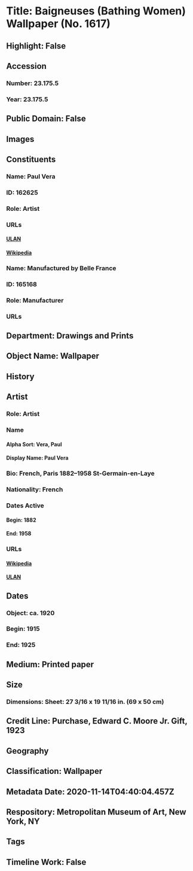# Title: Baigneuses (Bathing Women) Wallpaper (No. 1617)
## Highlight: False
## Accession
### Number: 23.175.5
### Year: 23.175.5
## Public Domain: False
## Images
## Constituents
### Name: Paul Vera
### ID: 162625
### Role: Artist
### URLs
#### [ULAN](http://vocab.getty.edu/page/ulan/500226048)
#### [Wikipedia](https://www.wikidata.org/wiki/Q23619387)
### Name: Manufactured by Belle France
### ID: 165168
### Role: Manufacturer
### URLs
## Department: Drawings and Prints
## Object Name: Wallpaper
## History
## Artist
### Role: Artist
### Name
#### Alpha Sort: Vera, Paul
#### Display Name: Paul Vera
### Bio: French, Paris 1882–1958 St-Germain-en-Laye
### Nationality: French
### Dates Active
#### Begin: 1882
#### End: 1958
### URLs
#### [Wikipedia](https://www.wikidata.org/wiki/Q23619387)
#### [ULAN](http://vocab.getty.edu/page/ulan/500226048)
## Dates
### Object: ca. 1920
### Begin: 1915
### End: 1925
## Medium: Printed paper
## Size
### Dimensions: Sheet: 27 3/16 x 19 11/16 in. (69 x 50 cm)
## Credit Line: Purchase, Edward C. Moore Jr. Gift, 1923
## Geography
## Classification: Wallpaper
## Metadata Date: 2020-11-14T04:40:04.457Z
## Respository: Metropolitan Museum of Art, New York, NY
## Tags
## Timeline Work: False